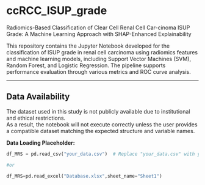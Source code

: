 # ccRCC_ISUP_grade
Radiomics-Based Classification of Clear Cell Renal Cell Car-cinoma ISUP Grade: A Machine Learning Approach with SHAP-Enhanced Explainability

This repository contains the Jupyter Notebook developed for the classification of ISUP grade in renal cell carcinoma using radiomics features and machine learning models, including Support Vector Machines (SVM), Random Forest, and Logistic Regression. The pipeline supports performance evaluation through various metrics and ROC curve analysis.

---

## Data Availability

The dataset used in this study is not publicly available due to institutional and ethical restrictions.  
As a result, the notebook will not execute correctly unless the user provides a compatible dataset matching the expected structure and variable names.

**Data Loading Placeholder:**
```python
df_MRS = pd.read_csv("your_data.csv")  # Replace "your_data.csv" with your own dataset

#or

df_MRS=pd.read_excel("Database.xlsx",sheet_name="Sheet1")
